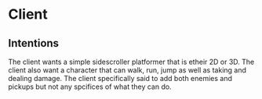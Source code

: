 # Client 

## Intentions
The client wants a simple sidescroller platformer that is etheir 2D or 3D.
The client also want a character that can walk, run, jump as well as taking and dealing damage.
The client specifically said to add both enemies and pickups but not any spcifices of what they can do.
